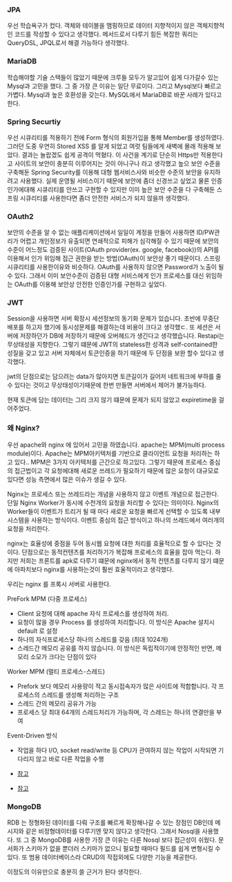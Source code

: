 ### JPA
우선 학습욕구가 컸다. 객체와 테이블을 맴핑하므로 데이터 지향적이지 않은 객체지향적인 코드를 작성할 수 있다고 생각했다.
메서드로서 다루기 힘든 복잡한 쿼리는 QueryDSL, JPQL로서 해결 가능하다 생각했다.

### MariaDB
학습해야할 기술 스택들이 많았기 때문에 크루들 모두가 알고있어 쉽게 다가갈수 있는 Mysql과 고민을 했다. 그 중 가장 큰 이유는 일단 무료이다.
그리고 Mysql보다 빠르고 가볍다. Mysql과 높은 호환성을 갖는다. MySQL에서 MariaDB로 바꾼 사례가 있다고 한다. 

### Spring Securtiy
우선 시큐리티를 적용하기 전에 Form 형식의 회원가입을 통해 Member를 생성하였다. 그러던 도중 우연히 Stored XSS 를 알게 되었고
여럿 팀들에게 새벽에 몰래 적용해 보았다. 결과는 놀랍겠도 쉽게 공격이 먹혔다. 이 사건을 계기로 단순히 Https만 적용한다고 사이트의 보안이 충분히 이루어지는 것이
아니구나 라고 생각했고 높으 보안 수준을 구축해둔 Spring Security를 이용해 대형 웹서비스사와 비슷한 수준의 보안을 유지하려고 사용했다.
실제 운영될 서비스이기 때문에 보안에 좀더 신경쓰고 싶었고 물론 인증 인가에대해 시큐리티를 안쓰고 구현할 수 있지만
이미 높은 보안 수준을 다 구축해둔 스프링 시큐리티를 사용한다면 좀더 안전한 서비스가 되지 않을까 생각했다.

### OAuth2
보안의 수준을 알 수 없는 애플리케이션에서 일일이 계정을 만들어 사용하면 ID/PW관리가 어렵고 개인정보가 유출되면 연쇄적으로 피해가 심각해질 수 있기 때문에 
보안의 수준이 어느정도 검증된 사이트(OAuth provider(ex. google, facebook))의 API를 이용해서 인가 위임해 접근 권한을 받는 방법(OAuth)이 보안상 좋기 때문이다.
스프링 시큐리티를 사용한이유와 비슷하다. OAuth를 사용하지 않으면 Password가 노출이 될 수 있다. 그래서 이미 보안수준이 검증된 대형 서비스에게 인가 프로세스를 대신 위임하는
OAuth를 이용해 보안상 안전한 인증인가를 구현하고 싶었다.

### JWT
Session을 사용하면 서버 확장시 세션정보의 동기화 문제가 있습니다. 초반에 무중단 배포를 하고자 했기에 동시성문제를 해결하는데 비용이 크다고 생각했ㄷ.
또 세션은 서버에 저장하던가 DB에 저장하기 때문에 오버헤드가 생긴다고 생각했습니다. Restapi는 무상태성을 지향한다.
그렇기 떄문에 JWT의 stateless한 성격과 self-contained한 성질을 갖고 있고
서버 자체에서 토큰인증을 하기 때문에 두 단점을 보완 할수 있다고 생각했다.

jwt의 단점으로는 담으려는 data가 많아지면 토큰길이가 길어저 네트워크에 부하를 줄 수 있다는 것이고
무상태성이기때문에 한번 만들면 서버에서 제어가 불가능하다.

현재 토큰에 담는 데이터는 그리 크지 않기 떄문에 문제가 되지 않았고 expiretime을 걸어주었다.

### 왜 Nginx?
우선 apache와 nginx 에 있어서 고민을 하였습니다. apache는 MPM(multi process module)이다.
Apache는 MPM아키텍처를 기반으로 클라이언트 요청을 처리하는 하고 있다..
MPM은 3가지 아키텍처를 근간으로 하고있다. 그렇기 때문에 프로세스 중심의 접근법이고 각 요청에대해 새로운 쓰레드가 필요하기 때문에
많은 요청이 대규모로 있다면 성능 측면에서 많은 이슈가 생길 수 있다.

Nginx는 프로세스 또는 쓰레드라는 개념을 사용하지 않고 이벤트 개념으로 접근한다.
단일 Nginx Worker가 동시에 수천개의 요청을 처리할 수 있다는 의미이다. Nginx의 Worker들이 이벤트가 트리거 될 때 마다 새로운 요청을 빠르게 선택할 수 있도록 
내부 시스템을 사용하는 방식이다. 이벤트 중심의 접근 방식이고 하나의 쓰레드에서 여러개의 요청을 처리한다.

nginx는 효율성에 중점을 두어 동시웹 요청에 대한 처리를 효율적으로 할 수 있다는 것이다. 단점으로는 동적컨텐츠를 처리하기가 복잡해 프로세스의 효율을 잡아 먹는다.
하지만 저희는 프론트를 apk로 다루기 떄문에 nginx에서 동적 컨텐츠를 다루지 않기 떄문에 아파치보다 nginx를 사용하는것이 훨씬 효울적이라고 생각했다. 

우리는 nginx 를 프록시 서버로 사용한다.

PreFork MPM (다중 프로세스)
- Client 요청에 대해 apache 자식 프로세스를 생성하여 처리.
- 요청이 많을 경우 Process 를 생성하여 처리합니다. 이 방식은 Apache 설치시 default 로 설정
- 하나의 자식프로세스당 하나의 스레드를 갖음 (최대 1024개)
- 스레드간 메모리 공유를 하지 않습니다. 이 방식은 독립적이기에 안정적인 반면, 메모리 소모가 크다는 단점이 있다

Worker MPM (멀티 프로세스-스레드)
- Prefork 보다 메모리 사용량이 적고 동시접속자가 많은 사이트에 적합합니다. 각 프로세스의 스레드를 생성해 처리하는 구조
- 스레드 간의 메모리 공유가 가능
- 프로세스 당 최대 64개의 스레드처리가 가능하며, 각 스레드는 하나의 연결만을 부여

Event-Driven 방식
 - 작업을 하다 I/O, socket read/write 등 CPU가 관여하지 않는 작업이 시작되면 기다리지 않고 바로 다른 작업을 수행

- [참고](https://youngmind.tistory.com/entry/Apache-vs-Nginx)
- [참고](https://webinstory.tistory.com/entry/Apache-vs-Nginx-비교)

### MongoDB
RDB 는 정형화된 데이터를 다뤄 구조를 빠르게 확장해나갈 수 있는 장점인 DB인데
메시지와 같은 비정형데이터를 다루기엔 맞지 않다고 생각한다. 그래서 Nosql을 사용했다.
또 그 중 MongoDB를 사용한 가장 큰 이유는 다른 Nosql 보다 접근성이 쉬웠다. 문서화가 
스키마가 없을 뿐더러 스키마가 없으니 필요할 때마다 필드를 쉽게 변형시킬 수 있다. 또 범용 데이터베이스라 CRUD의 작접외에도 다양한 기능을 제공한다. 

이정도의 이유만으로 충분히 쓸 근거가 된다 생각한다.

<!--
### 어려웠던게 뭔지 해결하기위해 뭐했는지
프론트는 리액트 네이티브를 사용한 이유는 리엑트 네이티브 철학은 Learn once, write everywhere 입니다.
안드리오드 ios 모두 배포할 계획에 있어서 RN을 이용해 모든 플랫폼을 사용할 수있는 장점이 있어서 선택했습니다. 
expo cli를 이용하면 리액트 네이티브를 위한 set-up이 미리 구성되어있어서 네비게이션과 같은 기본적인 기능위주의 빠른 개발이 가능합니다.
고도화된 기능이 필요하지 않았기에 expo cli를 사용해 앱배포를 하였습니다.

-->
